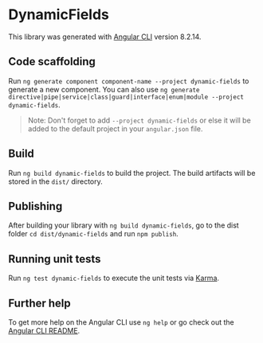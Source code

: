 # DynamicFields

This library was generated with [Angular CLI](https://github.com/angular/angular-cli) version 8.2.14.

## Code scaffolding

Run `ng generate component component-name --project dynamic-fields` to generate a new component. You can also use `ng generate directive|pipe|service|class|guard|interface|enum|module --project dynamic-fields`.
> Note: Don't forget to add `--project dynamic-fields` or else it will be added to the default project in your `angular.json` file. 

## Build

Run `ng build dynamic-fields` to build the project. The build artifacts will be stored in the `dist/` directory.

## Publishing

After building your library with `ng build dynamic-fields`, go to the dist folder `cd dist/dynamic-fields` and run `npm publish`.

## Running unit tests

Run `ng test dynamic-fields` to execute the unit tests via [Karma](https://karma-runner.github.io).

## Further help

To get more help on the Angular CLI use `ng help` or go check out the [Angular CLI README](https://github.com/angular/angular-cli/blob/master/README.md).
